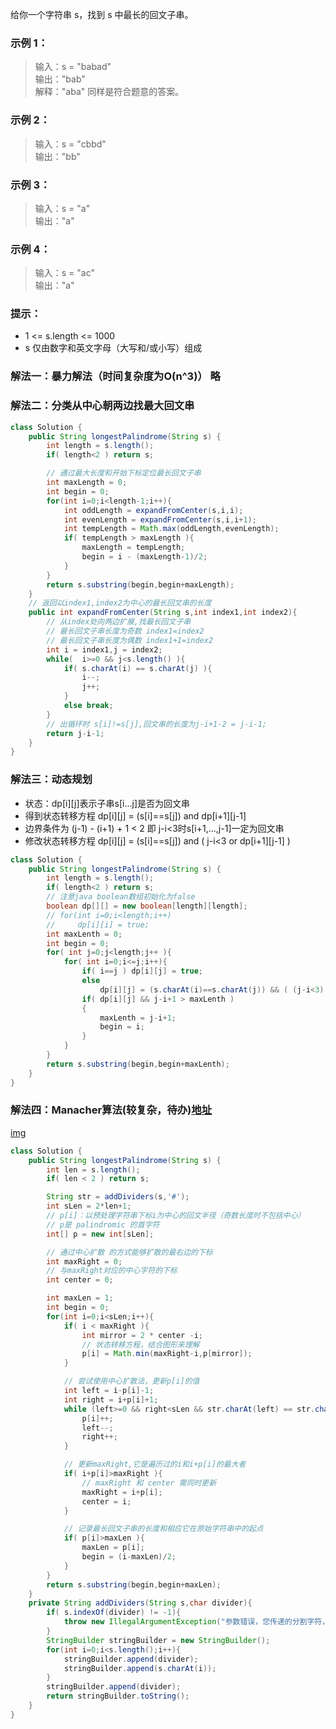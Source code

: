 给你一个字符串 s，找到 s 中最长的回文子串。

### 示例 1：
>输入：s = "babad"  
输出："bab"  
解释："aba" 同样是符合题意的答案。  

### 示例 2：
>输入：s = "cbbd"  
输出："bb"  

### 示例 3：
>输入：s = "a"  
输出："a"  

### 示例 4：
>输入：s = "ac"  
输出："a"  

### 提示：
* 1 <= s.length <= 1000
* s 仅由数字和英文字母（大写和/或小写）组成

### 解法一：暴力解法（时间复杂度为O(n^3)） 略
### 解法二：分类从中心朝两边找最大回文串
``` java
class Solution {
    public String longestPalindrome(String s) {
        int length = s.length();
        if( length<2 ) return s;

        // 通过最大长度和开始下标定位最长回文子串
        int maxLength = 0;
        int begin = 0;
        for(int i=0;i<length-1;i++){
            int oddLength = expandFromCenter(s,i,i);
            int evenLength = expandFromCenter(s,i,i+1);
            int tempLength = Math.max(oddLength,evenLength);
            if( tempLength > maxLength ){
                maxLength = tempLength;
                begin = i - (maxLength-1)/2;
            }
        }
        return s.substring(begin,begin+maxLength);
    }
    // 返回以index1,index2为中心的最长回文串的长度
    public int expandFromCenter(String s,int index1,int index2){
        // 从index处向两边扩展,找最长回文子串
        // 最长回文子串长度为奇数 index1=index2
        // 最长回文子串长度为偶数 index1+1=index2
        int i = index1,j = index2;
        while(  i>=0 && j<s.length() ){
            if( s.charAt(i) == s.charAt(j) ){
                i--;
                j++;
            }
            else break;
        }
        // 出循环时 s[i]!=s[j],回文串的长度为j-i+1-2 = j-i-1;
        return j-i-1;
    }
}
```
### 解法三：动态规划
- 状态：dp[i][j]表示子串s[i...j]是否为回文串
- 得到状态转移方程 dp[i][j] = (s[i]==s[j]) and dp[i+1][j-1]
- 边界条件为 (j-1) - (i+1) + 1 < 2 即 j-i<3时s[i+1,...,j-1]一定为回文串
- 修改状态转移方程 dp[i][j] = (s[i]==s[j]) and ( j-i<3 or dp[i+1][j-1] )
``` java
class Solution {
    public String longestPalindrome(String s) {
        int length = s.length();
        if( length<2 ) return s;
        // 注意java boolean数组初始化为false
        boolean dp[][] = new boolean[length][length];
        // for(int i=0;i<length;i++)
        //     dp[i][i] = true;
        int maxLenth = 0;
        int begin = 0;
        for( int j=0;j<length;j++ ){
            for( int i=0;i<=j;i++){
                if( i==j ) dp[i][j] = true;
                else
                    dp[i][j] = (s.charAt(i)==s.charAt(j)) && ( (j-i<3) || dp[i+1][j-1] );
                if( dp[i][j] && j-i+1 > maxLenth )
                {
                    maxLenth = j-i+1;
                    begin = i;
                }    
            }
        }
        return s.substring(begin,begin+maxLenth);
    }
}
```
### 解法四：Manacher算法(较复杂，待办)[地址](https://leetcode-cn.com/problems/longest-palindromic-substring/solution/zui-chang-hui-wen-zi-chuan-by-leetcode-solution/)
[img]()
``` java
class Solution {
    public String longestPalindrome(String s) {
        int len = s.length();
        if( len < 2 ) return s;

        String str = addDividers(s,'#');
        int sLen = 2*len+1;
        // p[i]：以预处理字符串下标i为中心的回文半径（奇数长度时不包括中心）
        // p是 palindromic 的首字符
        int[] p = new int[sLen];

        // 通过中心扩散 的方式能够扩散的最右边的下标
        int maxRight = 0;
        // 与maxRight对应的中心字符的下标
        int center = 0;

        int maxLen = 1;
        int begin = 0;
        for(int i=0;i<sLen;i++){
            if( i < maxRight ){
                int mirror = 2 * center -i;
                // 状态转移方程，结合图形来理解
                p[i] = Math.min(maxRight-i,p[mirror]);
            }

            // 尝试使用中心扩散法，更新p[i]的值
            int left = i-p[i]-1;
            int right = i+p[i]+1;
            while (left>=0 && right<sLen && str.charAt(left) == str.charAt(right)){
                p[i]++;
                left--;
                right++;
            }

            // 更新maxRight,它是遍历过的i和i+p[i]的最大者
            if( i+p[i]>maxRight ){
                // maxRight 和 center 需同时更新
                maxRight = i+p[i];
                center = i;
            }

            // 记录最长回文子串的长度和相应它在原始字符串中的起点
            if( p[i]>maxLen ){
                maxLen = p[i];
                begin = (i-maxLen)/2;
            }
        }
        return s.substring(begin,begin+maxLen);
    }
    private String addDividers(String s,char divider){
        if( s.indexOf(divider) != -1){
            throw new IllegalArgumentException("参数错误，您传递的分割字符，在输入字符串中存在!");
        }
        StringBuilder stringBuilder = new StringBuilder();
        for(int i=0;i<s.length();i++){
            stringBuilder.append(divider);
            stringBuilder.append(s.charAt(i));
        }
        stringBuilder.append(divider);
        return stringBuilder.toString();
    }
}
```
